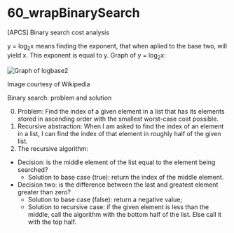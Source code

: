 # 60_wrapBinarySearch
[APCS] Binary search cost analysis

y = log<sub>2</sub>x means finding the exponent, that when aplied to the base two, will yield x. This exponent is equal to y.
Graph of y = log<sub>2</sub>x:

![Graph of logbase2](https://upload.wikimedia.org/wikipedia/commons/thumb/1/17/Binary_logarithm_plot_with_ticks.svg/300px-Binary_logarithm_plot_with_ticks.svg.png)

Image courtesy of Wikipedia

Binary search: problem and solution

0. Problem: Find the index of a given element in a list that has its elements stored in ascending order with the smallest worst-case cost possible.
1. Recursive abstraction: When I am asked to find the index of an element in a list, I can find the index of that element in roughly half of the given list.
2. The recursive algorithm:
  - Decision: is the middle element of the list equal to the element being searched?
    - Solution to base case (true): return the index of the middle element.
  - Decision two: is the difference between the last and greatest element greater than zero?
    - Solution to base case (false): return a negative value;
    - Solution to recursive case: if the given element is less than the middle, call the algorithm with the bottom half of the list. Else call it with the top half.
